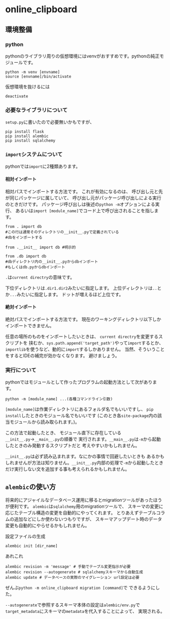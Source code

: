 # online_clipboard
## 環境整備
### python
pythonのライブラリ周りの仮想環境にはvenvがおすすめです。pythonの純正モジュールです。
```
python -m venv [envname]
source [envname]/bin/activate
```
仮想環境を抜けるには
```
deactivate
```
### 必要なライブラリについて
`setup.py`に書いたので必要無いかもですが、
```
pip install flask
pip install alembic
pip install sqlalchemy
```

### `import`システムについて
pythonでは`import`に2種類あります。
#### 相対インポート
相対パスでインポートする方法です。
これが有効になるのは、
呼び出し元と先が同じパッケージに属していて、
呼び出し元がパッケージ呼び出しによる実行のときだけです。
パッケージ呼び出しは後述の`python -m`オプションによる実行、
あるいは`import [module_name]`でコード上で呼び出されることを指します。
```
from . import db
#この行は通常そのディレクトリの__init__.pyで定義されている
#dbをインポートする

from .__init__ import db #明示的

from .db import db
#dbディレクトリ内の__init__.pyからdbインポート
#もしくはdb.pyからdbインポート
```
`.`は`current directry`の意味です。

下位ディレクトリは`.dir1.dir2`みたいに指定します。
上位ディレクトリは`..`とか`...`みたいに指定します。
ドットが増えるほど上位です。

#### 絶対インポート
絶対パスでインポートする方法です。
現在のワーキングディレクトリ以下しかインポートできません。

任意の場所のものをインポートしたいときは、
`current directry`を変更するスクリプトを
挟むか、`sys.path.append('target_path')`やって`import`するとか、
`importlib`を使うなど、動的に`import`するしかありません。
当然、そういうことをするとIDEの補完が効かなくなります。
避けましょう。

### 実行について
pythonではモジュールとして作ったプログラムの起動方法として次があります。
```
python -m [module_name] ...(各種コマンドライン引数)
```
`[module_name]`は作業ディレクトリにあるフォルダ名でもいいですし、
`pip install`したときのモジュール名でもいいです
(このとき各`site-package`内の該当モジュールから読み取られます。)。

この方法で起動したとき、
モジュール直下に存在している`__init__.py`→`__main__.py`の順番で
実行されます。`__main__.py`は`-m`から起動したときのみ発動するスクリプトだと
考えやすいかもしれません。

`__init__.py`は必ず読み込まれます。なにかの事情で回避したいときも
あるかもしれませんが方法は知りません。`__init__.py`内部の処理で`-m`から起動したときだけ実行しない文を追加する事も考えられるかもしれません。

## `alembic`の使い方
将来的にアジャイルなデータベース運用に移るとmigrationツールがあったほうが便利です。
`alembic`は`sqlalchemy`用のmigrationツールで、
スキーマの変更に応じたテーブル構造の変更を自動的にやってくれます。
とりあえずテーブルコラムの追加などにしか使わないつもりですが、
スキーマアップデート時のデータ変更も自動的にやらせるかもしれません。

設定ファイルの生成
```
alembic init [dir_name]
```
あれこれ
```
alembic revision -m 'message' # 手動でテーブル変更指示が必要
alembic revision --autogenerate # sqlalchemyスキーマから自動生成
alembic update # データベースの実際のマイグレーション url設定は必要
```
ぜんぶ`python -m online_clipboard migration [command]`で
できるようにした。

`--autogenerate`で参照するスキーマ本体の設定は`alembic/env.py`で
`target_metadata`にスキーマの`metadata`を代入することによって、
実現される。


